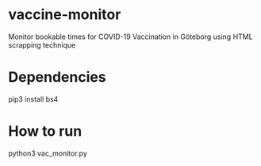 # vaccine-monitor
Monitor bookable times for COVID-19 Vaccination in Göteborg using HTML scrapping technique

# Dependencies
pip3 install bs4

# How to run
python3 vac_monitor.py
